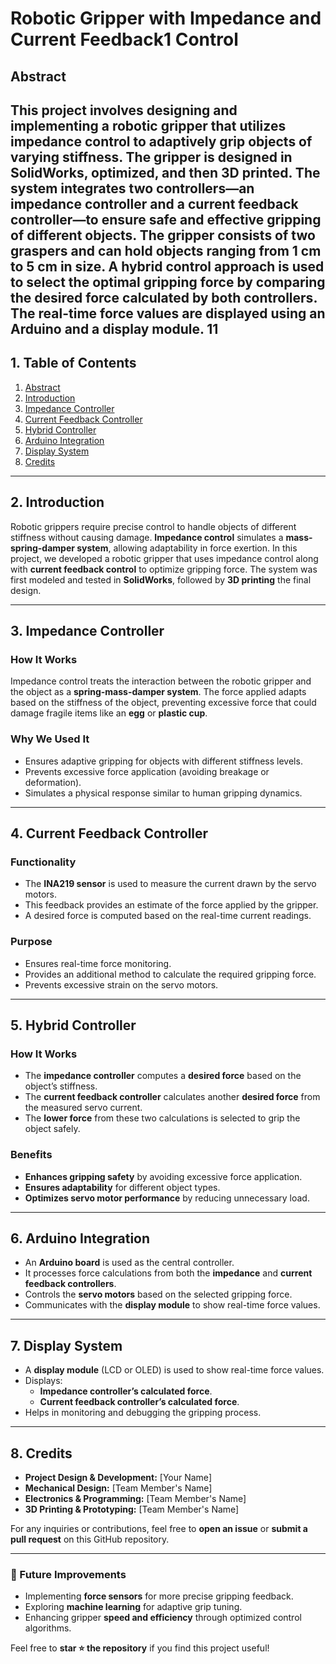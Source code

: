 # Robotic Gripper with Impedance and Current Feedback1 Control
## Abstract
This project involves designing and implementing a **robotic gripper** that utilizes **impedance control** to adaptively grip objects of varying stiffness. The gripper is designed in **SolidWorks**, optimized, and then **3D printed**. The system integrates **two controllers**—an **impedance controller** and a **current feedback controller**—to ensure safe and effective gripping of different objects. The gripper consists of **two graspers** and can hold objects ranging from **1 cm to 5 cm** in size. A **hybrid control approach** is used to select the optimal gripping force by comparing the desired force calculated by both controllers. The real-time force values are displayed using an **Arduino and a display module**.
11
---

## 1. Table of Contents
1. [Abstract](#0-abstract)
2. [Introduction](#2-introduction)
3. [Impedance Controller](#3-impedance-controller)
4. [Current Feedback Controller](#4-current-feedback-controller)
5. [Hybrid Controller](#5-hybrid-controller)
6. [Arduino Integration](#6-arduino-integration)
7. [Display System](#7-display-system)
8. [Credits](#8-credits)

---

## 2. Introduction
Robotic grippers require precise control to handle objects of different stiffness without causing damage. **Impedance control** simulates a **mass-spring-damper system**, allowing adaptability in force exertion. In this project, we developed a robotic gripper that uses impedance control along with **current feedback control** to optimize gripping force. The system was first modeled and tested in **SolidWorks**, followed by **3D printing** the final design.

---

## 3. Impedance Controller
### How It Works
Impedance control treats the interaction between the robotic gripper and the object as a **spring-mass-damper system**. The force applied adapts based on the stiffness of the object, preventing excessive force that could damage fragile items like an **egg** or **plastic cup**.

### Why We Used It
- Ensures adaptive gripping for objects with different stiffness levels.
- Prevents excessive force application (avoiding breakage or deformation).
- Simulates a physical response similar to human gripping dynamics.

---

## 4. Current Feedback Controller
### Functionality
- The **INA219 sensor** is used to measure the current drawn by the servo motors.
- This feedback provides an estimate of the force applied by the gripper.
- A desired force is computed based on the real-time current readings.

### Purpose
- Ensures real-time force monitoring.
- Provides an additional method to calculate the required gripping force.
- Prevents excessive strain on the servo motors.

---

## 5. Hybrid Controller
### How It Works
- The **impedance controller** computes a **desired force** based on the object’s stiffness.
- The **current feedback controller** calculates another **desired force** from the measured servo current.
- The **lower force** from these two calculations is selected to grip the object safely.

### Benefits
- **Enhances gripping safety** by avoiding excessive force application.
- **Ensures adaptability** for different object types.
- **Optimizes servo motor performance** by reducing unnecessary load.

---

## 6. Arduino Integration
- An **Arduino board** is used as the central controller.
- It processes force calculations from both the **impedance** and **current feedback controllers**.
- Controls the **servo motors** based on the selected gripping force.
- Communicates with the **display module** to show real-time force values.

---

## 7. Display System
- A **display module** (LCD or OLED) is used to show real-time force values.
- Displays:
  - **Impedance controller’s calculated force**.
  - **Current feedback controller’s calculated force**.
- Helps in monitoring and debugging the gripping process.

---

## 8. Credits
- **Project Design & Development:** [Your Name]
- **Mechanical Design:** [Team Member's Name]
- **Electronics & Programming:** [Team Member's Name]
- **3D Printing & Prototyping:** [Team Member's Name]

For any inquiries or contributions, feel free to **open an issue** or **submit a pull request** on this GitHub repository.

---

### 🚀 Future Improvements
- Implementing **force sensors** for more precise gripping feedback.
- Exploring **machine learning** for adaptive grip tuning.
- Enhancing gripper **speed and efficiency** through optimized control algorithms.

Feel free to **star ⭐ the repository** if you find this project useful!

